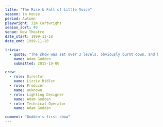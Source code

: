 ```yaml
---
title: "The Rise & Fall of Little Voice"
season: In House
period: Autumn
playwright: Jim Cartwright
season_sort: 40
venue: New Theatre
date_start: 1999-11-18
date_end: 1999-11-20

trivia:
  - quote: "The show was set over 3 levels, obviously burnt down, and his love of pigeons was replaced by a love of lights, as a result there were many comments along the lines of 'we've never seen so many lights in the roof!' Much fun was had."
    name: Adam Godden
    submitted: 2015-10-06

crew:
  - role: Director
    name: Lizzie Ridler
  - role: Producer
    name: unknown
  - role: Lighting Designer
    name: Adam Godden
  - role: Technical Operator
    name: Adam Godden

comment: "Godden's first show"
---
```



